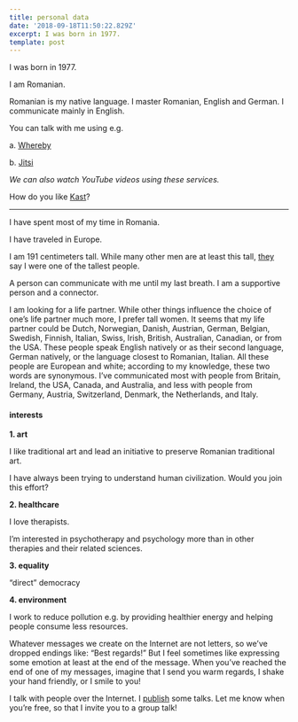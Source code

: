 ```yaml
---
title: personal data
date: '2018-09-18T11:50:22.829Z'
excerpt: I was born in 1977.
template: post
---
```

I was born in 1977.

I am Romanian.

Romanian is my native language. I master Romanian, English and German. I communicate mainly in English.

You can talk with me using e.g.

a. [Whereby](https://whereby.com/iuliandumitrascu)

b. [Jitsi](https://meet.jit.si/julian)

*We can also watch YouTube videos using these services.*

How do you like [Kast](https://kast.gg)?

* * *

I have spent most of my time in Romania.

I have traveled in Europe.

I am 191 centimeters tall. While many other men are at least this tall, [they](https://www.wikiwand.com/en/List_of_average_human_height_worldwide) say I were one of the tallest people.

A person can communicate with me until my last breath. I am a supportive person and a connector.

I am looking for a life partner. While other things influence the choice of one’s life partner much more, I prefer tall women. It seems that my life partner could be Dutch, Norwegian, Danish, Austrian, German, Belgian, Swedish, Finnish, Italian, Swiss, Irish, British, Australian, Canadian, or from the USA. These people speak English natively or as their second language, German natively, or the language closest to Romanian, Italian. All these people are European and white; according to my knowledge, these two words are synonymous. I’ve communicated most with people from Britain, Ireland, the USA, Canada, and Australia, and less with people from Germany, Austria, Switzerland, Denmark, the Netherlands, and Italy.

#### interests

**1\. art**

I like traditional art and lead an initiative to preserve Romanian traditional art.

I have always been trying to understand human civilization. Would you join this effort?

**2\. healthcare**

I love therapists.

I’m interested in psychotherapy and psychology more than in other therapies and their related sciences.

**3\. equality**

“direct” democracy

**4\. environment**

I work to reduce pollution e.g. by providing healthier energy and helping people consume less resources.

Whatever messages we create on the Internet are not letters, so we’ve dropped endings like: “Best regards!” But I feel sometimes like expressing some emotion at least at the end of the message. When you’ve reached the end of one of my messages, imagine that I send you warm regards, I shake your hand friendly, or I smile to you!

I talk with people over the Internet. I [publish](https://www.youtube.com/channel/UCxwPjNvuPU53qNLqUgkEeoQ) some talks. Let me know when you’re free, so that I invite you to a group talk!

